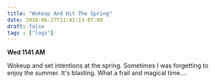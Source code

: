 ```yaml
---
title: "Wokeup And Hit The Spring"
date: 2018-06-27T11:41:13-07:00
draft: false
tags : ["logs"]
---
```

**Wed 1141 AM**

Wokeup and set intentions at the spring. Sometimes I was forgetting to enjoy the summer. It's blasting. What a frail and magical time....
